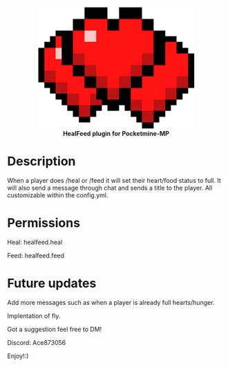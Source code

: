 <p align="center">
    <a href=
"https://github.com/Terpz710/BasicHealer"><img src= "https://github.com/Terpz710/BasicHealer/blob/main/icon.png"></img></a><br>
    <b>HealFeed plugin for Pocketmine-MP</b>
</p>

# Description
When a player does /heal or /feed it will set their heart/food status to full. It will also send a message through chat and sends a title to the player. All customizable within the config.yml.

# Permissions

Heal: healfeed.heal

Feed: healfeed.feed

# Future updates

Add more messages such as when a player is already full hearts/hunger.

Implentation of fly.

Got a suggestion feel free to DM!

Discord: Ace873056



Enjoy!:)
